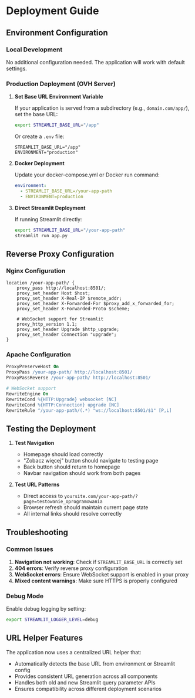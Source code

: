 # Deployment Guide

## Environment Configuration

### Local Development
No additional configuration needed. The application will work with default settings.

### Production Deployment (OVH Server)

1. **Set Base URL Environment Variable**
   
   If your application is served from a subdirectory (e.g., `domain.com/app/`), set the base URL:
   
   ```bash
   export STREAMLIT_BASE_URL="/app"
   ```
   
   Or create a `.env` file:
   ```
   STREAMLIT_BASE_URL="/app"
   ENVIRONMENT="production"
   ```

2. **Docker Deployment**
   
   Update your docker-compose.yml or Docker run command:
   ```yaml
   environment:
     - STREAMLIT_BASE_URL=/your-app-path
     - ENVIRONMENT=production
   ```

3. **Direct Streamlit Deployment**
   
   If running Streamlit directly:
   ```bash
   export STREAMLIT_BASE_URL="/your-app-path"
   streamlit run app.py
   ```

## Reverse Proxy Configuration

### Nginx Configuration
```nginx
location /your-app-path/ {
    proxy_pass http://localhost:8501/;
    proxy_set_header Host $host;
    proxy_set_header X-Real-IP $remote_addr;
    proxy_set_header X-Forwarded-For $proxy_add_x_forwarded_for;
    proxy_set_header X-Forwarded-Proto $scheme;
    
    # WebSocket support for Streamlit
    proxy_http_version 1.1;
    proxy_set_header Upgrade $http_upgrade;
    proxy_set_header Connection "upgrade";
}
```

### Apache Configuration
```apache
ProxyPreserveHost On
ProxyPass /your-app-path/ http://localhost:8501/
ProxyPassReverse /your-app-path/ http://localhost:8501/

# WebSocket support
RewriteEngine On
RewriteCond %{HTTP:Upgrade} websocket [NC]
RewriteCond %{HTTP:Connection} upgrade [NC]
RewriteRule ^/your-app-path/(.*) "ws://localhost:8501/$1" [P,L]
```

## Testing the Deployment

1. **Test Navigation**
   - Homepage should load correctly
   - "Zobacz więcej" button should navigate to testing page
   - Back button should return to homepage
   - Navbar navigation should work from both pages

2. **Test URL Patterns**
   - Direct access to `yoursite.com/your-app-path/?page=testowanie_oprogramowania`
   - Browser refresh should maintain current page state
   - All internal links should resolve correctly

## Troubleshooting

### Common Issues

1. **Navigation not working**: Check if `STREAMLIT_BASE_URL` is correctly set
2. **404 errors**: Verify reverse proxy configuration
3. **WebSocket errors**: Ensure WebSocket support is enabled in your proxy
4. **Mixed content warnings**: Make sure HTTPS is properly configured

### Debug Mode

Enable debug logging by setting:
```bash
export STREAMLIT_LOGGER_LEVEL=debug
```

## URL Helper Features

The application now uses a centralized URL helper that:
- Automatically detects the base URL from environment or Streamlit config
- Provides consistent URL generation across all components
- Handles both old and new Streamlit query parameter APIs
- Ensures compatibility across different deployment scenarios